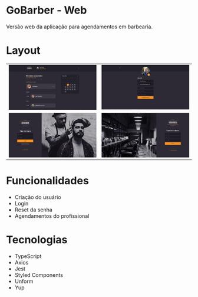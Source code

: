 # GoBarber - Web

Versão web da aplicação para agendamentos em barbearia.

# Layout

<table>
    <tr>
        <td>
            <img alt="Dashboard" src="./screenshots/screenshot_dashboard.png" />
        </td>
        <td>
            <img alt="Profile" src="./screenshots/screenshot_profile.png" />
        </td>
    </tr>
    <tr>
        <td>
            <img alt="Login Screen" src="./screenshots/screenshot_login.png" />
        </td>
        <td>
            <img alt="Register" src="./screenshots/screenshot_register.png" />
        </td>
    </tr>
</table>

# Funcionalidades

- Criação do usuário
- Login
- Reset da senha
- Agendamentos do profissional

# Tecnologias

- TypeScript
- Axios
- Jest
- Styled Components
- Unform
- Yup
